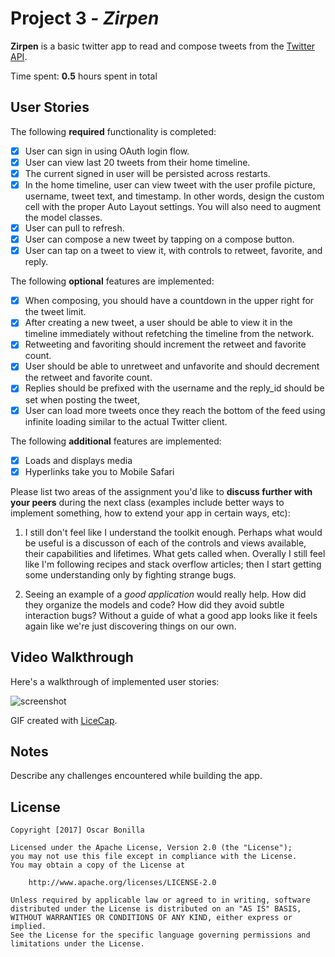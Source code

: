 # Project 3 - *Zirpen*

**Zirpen** is a basic twitter app to read and compose tweets from the
[Twitter API](https://apps.twitter.com/).

Time spent: **0.5** hours spent in total

## User Stories

The following **required** functionality is completed:

- [x] User can sign in using OAuth login flow.
- [x] User can view last 20 tweets from their home timeline.
- [x] The current signed in user will be persisted across restarts.
- [x] In the home timeline, user can view tweet with the user profile
  picture, username, tweet text, and timestamp.  In other words,
  design the custom cell with the proper Auto Layout settings.  You
  will also need to augment the model classes.
- [x] User can pull to refresh.
- [x] User can compose a new tweet by tapping on a compose button.
- [x] User can tap on a tweet to view it, with controls to retweet,
  favorite, and reply.

The following **optional** features are implemented:

- [x] When composing, you should have a countdown in the upper right
  for the tweet limit.
- [x] After creating a new tweet, a user should be able to view it in
  the timeline immediately without refetching the timeline from the
  network.
- [x] Retweeting and favoriting should increment the retweet and
  favorite count.
- [x] User should be able to unretweet and unfavorite and should
  decrement the retweet and favorite count.
- [x] Replies should be prefixed with the username and the reply_id
  should be set when posting the tweet,
- [x] User can load more tweets once they reach the bottom of the feed
  using infinite loading similar to the actual Twitter client.

The following **additional** features are implemented:

- [x] Loads and displays media
- [x] Hyperlinks take you to Mobile Safari

Please list two areas of the assignment you'd like to **discuss
further with your peers** during the next class (examples include
better ways to implement something, how to extend your app in certain
ways, etc):

1. I still don't feel like I understand the toolkit enough. Perhaps
   what would be useful is a discusson of each of the controls and
   views available, their capabilities and lifetimes. What gets called
   when. Overally I still feel like I'm following recipes and stack
   overflow articles; then I start getting some understanding only by
   fighting strange bugs.

2. Seeing an example of a *good application* would really help. How
   did they organize the models and code? How did they avoid subtle
   interaction bugs? Without a guide of what a good app looks like it
   feels again like we're just discovering things on our own.

## Video Walkthrough

Here's a walkthrough of implemented user stories:

 ![screenshot](/images/Zirpen.gif?raw=true "Screenshot of Zirpen")

GIF created with [LiceCap](http://www.cockos.com/licecap/).

## Notes

Describe any challenges encountered while building the app.

## License

    Copyright [2017] Oscar Bonilla

    Licensed under the Apache License, Version 2.0 (the "License");
    you may not use this file except in compliance with the License.
    You may obtain a copy of the License at

        http://www.apache.org/licenses/LICENSE-2.0

    Unless required by applicable law or agreed to in writing, software
    distributed under the License is distributed on an "AS IS" BASIS,
    WITHOUT WARRANTIES OR CONDITIONS OF ANY KIND, either express or implied.
    See the License for the specific language governing permissions and
    limitations under the License.
